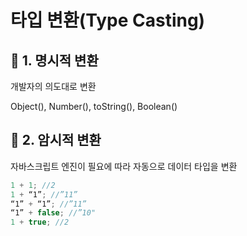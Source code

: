 # 타입 변환(Type Casting)

## 📌 1. 명시적 변환  
개발자의 의도대로 변환

Object(), Number(), toString(), Boolean()


## 📌 2. 암시적 변환  
자바스크립트 엔진이 필요에 따라 자동으로 데이터 타입을 변환
```javascript
1 + 1; //2
1 + “1”; //”11”
“1” + “1”; //”11”
“1” + false; //”10"
1 + true; //2
```



